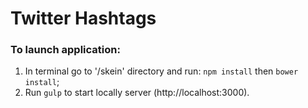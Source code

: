 # Twitter Hashtags

<h3>To launch application:</h3>
<ol>
  <li>In terminal go to '/skein' directory and run: <code>npm install</code> then <code>bower install</code>;</li>
  <li>Run <code>gulp</code> to start locally server (http://localhost:3000).</li>
</ol>
